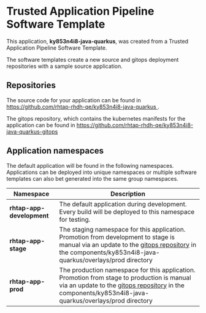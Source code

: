 # Trusted Application Pipeline Software Template

This application, **ky853n4i8-java-quarkus**, was created from a Trusted Application Pipeline Software Template.

The software templates create a new source and gitops deployment repositories with a sample source application. 

## Repositories

The source code for your application can be found in [https://github.com/rhtap-rhdh-qe/ky853n4i8-java-quarkus ](https://github.com/rhtap-rhdh-qe/ky853n4i8-java-quarkus ).
 
The gitops repository, which contains the kubernetes manifests for the application can be found in 
[https://github.com/rhtap-rhdh-qe/ky853n4i8-java-quarkus-gitops ](https://github.com/rhtap-rhdh-qe/ky853n4i8-java-quarkus-gitops ) 

## Application namespaces 

The default application will be found in the following namespaces. Applications can be deployed into unique namespaces or multiple software templates can also bet generated into the same group namespaces.  

|  Namespace   |  Description   |  
| -------- | -------- |   
| **rhtap-app-development** | The default application during development. Every build will be deployed to this namespace for testing. | 
| **rhtap-app-stage** | The staging namespace for this application. Promotion from development to stage is manual via an update to the [gitops repository](https://github.com/rhtap-rhdh-qe/ky853n4i8-java-quarkus-gitops ) in the components/ky853n4i8-java-quarkus/overlays/prod directory |  
| **rhtap-app-prod** | The production namespace for this application. Promotion from stage to production is manual via an update to the [gitops repository](https://github.com/rhtap-rhdh-qe/ky853n4i8-java-quarkus-gitops ) in the components/ky853n4i8-java-quarkus/overlays/prod directory | 